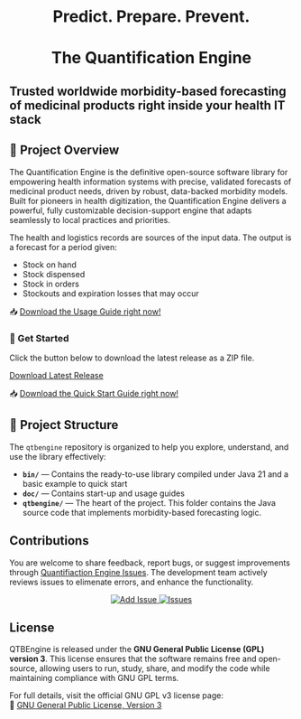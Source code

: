 <h1 align="center"><strong>Predict. Prepare. Prevent.</strong></h1>
<h1 align="center"><strong>The Quantification Engine</strong></h1>

## Trusted worldwide morbidity-based forecasting of medicinal products right inside your health IT stack
## 📌 Project Overview

The Quantification Engine is the definitive open-source software library for empowering health information systems with precise, validated forecasts of medicinal product needs, driven by robust, data-backed morbidity models. Built for pioneers in health digitization, the Quantification Engine delivers a powerful, fully customizable decision-support engine that adapts seamlessly to local practices and priorities.

The health and logistics records are sources of the input data. The output is a forecast for a period given:
-	Stock on hand
-	Stock dispensed
-	Stock in orders
-	Stockouts and expiration losses that may occur

📥 [Download the Usage Guide right now!](https://github.com/Bureau-THETA/qtbengine/raw/main/doc/QuantificationEngine.pdf)

### 🚀 Get Started
Click the button below to download the latest release as a ZIP file.

[Download Latest Release](https://github.com/Bureau-THETA/qtbengine/releases/latest)

📥 [Download the Quick Start Guide right now!](https://github.com/Bureau-THETA/qtbengine/raw/main/doc/Quick_Start.pdf)


## 📁 Project Structure

The `qtbengine` repository is organized to help you explore, understand, and use the library effectively:

- **`bin/`** — Contains the ready-to-use library compiled under Java 21 and a basic example to quick start
- **`doc/`** — Contains start-up and usage guides
- **`qtbengine/`** — The heart of the project. This folder contains the Java source code that implements morbidity-based forecasting logic.

## Contributions
You are welcome to share feedback, report bugs, or suggest improvements through [Quantifiaction Engine Issues](https://github.com/Bureau-THETA/qtbengine/issues). The development team actively reviews issues to elimenate errors, and enhance the functionality.
<p align="center">
  <a href="https://github.com/Bureau-THETA/qtbengine/issues/new" target="_blank">
    <img src="https://img.shields.io/badge/Add%20Issue-blue?style=for-the-badge" alt="Add Issue">
  </a>
  <a href="https://github.com/Bureau-THETA/qtbengine/issues" target="_blank">
    <img src="https://img.shields.io/badge/Issues-red?style=for-the-badge" alt="Issues">
  </a>
</p>

## License
QTBEngine is released under the **GNU General Public License (GPL) version 3**. This license ensures that the software remains free and open-source, allowing users to run, study, share, and modify the code while maintaining compliance with GNU GPL terms.  

For full details, visit the official GNU GPL v3 license page:  
🔗 [GNU General Public License, Version 3](https://www.gnu.org/licenses/gpl-3.0.en.html)  


